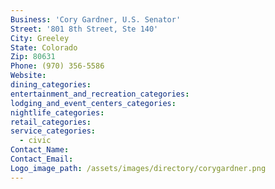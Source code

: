 ```yaml
---
Business: 'Cory Gardner, U.S. Senator'
Street: '801 8th Street, Ste 140'
City: Greeley
State: Colorado
Zip: 80631
Phone: (970) 356-5586
Website:
dining_categories:
entertainment_and_recreation_categories:
lodging_and_event_centers_categories:
nightlife_categories:
retail_categories:
service_categories:
  - civic
Contact_Name:
Contact_Email:
Logo_image_path: /assets/images/directory/corygardner.png
---
```




